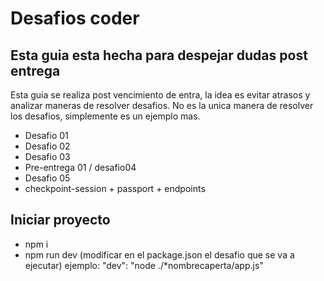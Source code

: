 # Desafios coder

## Esta guia esta hecha para despejar dudas post entrega

Esta guia se realiza post vencimiento de entra, la idea es evitar atrasos y analizar maneras de resolver desafios.
No es la unica manera de resolver los desafios, simplemente es un ejemplo mas.

- Desafio 01
- Desafio 02
- Desafio 03
- Pre-entrega 01 / desafio04
- Desafio 05
- checkpoint-session + passport + endpoints

## Iniciar proyecto

- npm i
- npm run dev (modificar en el package.json el desafio que se va a ejecutar) 
    ejemplo: "dev": "node ./*nombrecaperta/app.js"